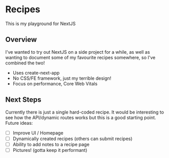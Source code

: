 # Recipes
This is my playground for NextJS

## Overview
I've wanted to try out NextJS on a side project for a while, as well as wanting to document some of my favourite recipes somewhere, so I've combined the two!

- Uses create-next-app
- No CSS/FE framework, just my terrible design!
- Focus on performance, Core Web Vitals

## Next Steps
Currently there is just a single hard-coded recipe. It would be interesting to see how the API/dynamic routes works but this is a good starting point. Future ideas:
- [ ] Improve UI / Homepage
- [ ] Dynamically created recipes (others can submit recipes)
- [ ] Ability to add notes to a recipe page
- [ ] Pictures! (gotta keep it performant)

